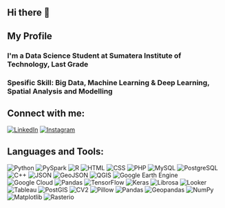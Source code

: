 ## Hi there 👋

## My Profile
### I'm a Data Science Student at Sumatera Institute of Technology, Last Grade
### Spesific Skill: Big Data, Machine Learning & Deep Learning, Spatial Analysis and Modelling

## Connect with me:  
[![LinkedIn](https://img.shields.io/badge/-LinkedIn-blue?style=flat&logo=linkedin)](https://linkedin.com/in/alberanalafean) [![Instagram](https://img.shields.io/badge/-Instagram-E4405F?style=flat&logo=instagram&logoColor=white)](https://instagram.com/alberanalafean_)  

## Languages and Tools:  
![Python](https://img.shields.io/badge/-Python-3776AB?style=flat&logo=python&logoColor=white)  ![PySpark](https://img.shields.io/badge/-PySpark-FDEE21?style=flat&logo=apache-spark&logoColor=black)  ![R](https://img.shields.io/badge/-R-276DC3?style=flat&logo=r&logoColor=white)  ![HTML](https://img.shields.io/badge/-HTML5-E34F26?style=flat&logo=html5&logoColor=white)  ![CSS](https://img.shields.io/badge/-CSS3-1572B6?style=flat&logo=css3&logoColor=white)  ![PHP](https://img.shields.io/badge/-PHP-777BB4?style=flat&logo=php&logoColor=white)  ![MySQL](https://img.shields.io/badge/-MySQL-4479A1?style=flat&logo=mysql&logoColor=white)  ![PostgreSQL](https://img.shields.io/badge/-PostgreSQL-336791?style=flat&logo=postgresql&logoColor=white)  ![C++](https://img.shields.io/badge/-C++-00599C?style=flat&logo=cplusplus&logoColor=white)  ![JSON](https://img.shields.io/badge/-JSON-000000?style=flat&logo=json&logoColor=white)  ![GeoJSON](https://img.shields.io/badge/-GeoJSON-154734?style=flat&logo=geojson&logoColor=white)  ![QGIS](https://img.shields.io/badge/-QGIS-589632?style=flat&logo=qgis&logoColor=white)  ![Google Earth Engine](https://img.shields.io/badge/-GEE-34A853?style=flat&logo=google-earth&logoColor=white)  ![Google Cloud](https://img.shields.io/badge/-Google%20Cloud-4285F4?style=flat&logo=google-cloud&logoColor=white)  ![Pandas](https://img.shields.io/badge/-Pandas-150458?style=flat&logo=pandas&logoColor=white)  ![TensorFlow](https://img.shields.io/badge/-TensorFlow-FF6F00?style=flat&logo=tensorflow&logoColor=white)  ![Keras](https://img.shields.io/badge/-Keras-D00000?style=flat&logo=keras&logoColor=white)  ![Librosa](https://img.shields.io/badge/-Librosa-FF6F00?style=flat&logo=soundcloud&logoColor=white)  ![Looker](https://img.shields.io/badge/-Looker-4285F4?style=flat&logo=looker&logoColor=white)  ![Tableau](https://img.shields.io/badge/-Tableau-E97627?style=flat&logo=tableau&logoColor=white) ![PostGIS](https://img.shields.io/badge/-PostGIS-336791?style=flat&logo=postgresql&logoColor=white) ![CV2](https://img.shields.io/badge/-OpenCV-5C3EE8?style=flat&logo=opencv&logoColor=white)  ![Pillow](https://img.shields.io/badge/-Pillow-316B9D?style=flat&logo=python&logoColor=white) ![Pandas](https://img.shields.io/badge/-Pandas-150458?style=flat&logo=pandas&logoColor=white) ![Geopandas](https://img.shields.io/badge/-Geopandas-154734?style=flat&logo=python&logoColor=white)  ![NumPy](https://img.shields.io/badge/-NumPy-013243?style=flat&logo=numpy&logoColor=white)  ![Matplotlib](https://img.shields.io/badge/-Matplotlib-11557C?style=flat&logo=python&logoColor=white)  ![Rasterio](https://img.shields.io/badge/-Rasterio-336791?style=flat&logo=python&logoColor=white)  
